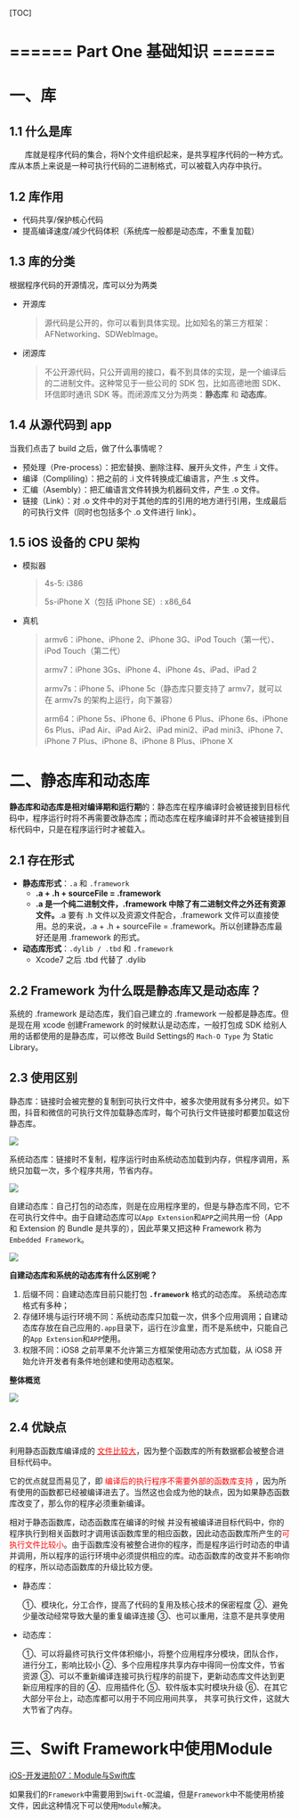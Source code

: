 [TOC]

# ====== Part One 基础知识 ======



# 一、库

## 1.1 什么是库

　　库就是程序代码的集合，将N个文件组织起来，是共享程序代码的一种方式。库从本质上来说是一种可执行代码的二进制格式，可以被载入内存中执行。



## 1.2 库作用

- 代码共享/保护核心代码
- 提高编译速度/减少代码体积（系统库一般都是动态库，不重复加载）



## 1.3 库的分类

根据程序代码的开源情况，库可以分为两类

- 开源库

    > 源代码是公开的，你可以看到具体实现。比如知名的第三方框架：AFNetworking、SDWebImage。

- 闭源库

    > 不公开源代码，只公开调用的接口，看不到具体的实现，是一个编译后的二进制文件。这种常见于一些公司的 SDK 包，比如高德地图 SDK、环信即时通讯 SDK 等。而闭源库又分为两类：**静态库** 和 **动态库**。




## 1.4 从源代码到 app

当我们点击了 build 之后，做了什么事情呢？

- 预处理（Pre-process）：把宏替换、删除注释、展开头文件，产生 .i 文件。
- 编译（Compliling）：把之前的 .i 文件转换成汇编语言，产生 .s 文件。
- 汇编（Asembly）：把汇编语言文件转换为机器码文件，产生 .o 文件。
- 链接（Link）：对 .o 文件中的对于其他的库的引用的地方进行引用，生成最后的可执行文件（同时也包括多个 .o 文件进行 link）。



## 1.5 iOS 设备的 CPU 架构

* 模拟器

    > 4s-5: i386 
    >
    > 5s-iPhone X（包括 iPhone SE）: x86_64

* 真机

    > armv6：iPhone、iPhone 2、iPhone 3G、iPod Touch（第一代）、iPod Touch（第二代） 
    >
    > armv7：iPhone 3Gs、iPhone 4、iPhone 4s、iPad、iPad 2 
    >
    > armv7s：iPhone 5、iPhone 5c（静态库只要支持了 armv7，就可以在 armv7s 的架构上运行，向下兼容） 
    >
    > arm64：iPhone 5s、iPhone 6、iPhone 6 Plus、iPhone 6s、iPhone 6s Plus、iPad Air、iPad Air2、iPad mini2、iPad mini3、iPhone 7、iPhone 7 Plus、iPhone 8、iPhone 8 Plus、iPhone X



# 二、静态库和动态库

**静态库和动态库是相对编译期和运行期**的：静态库在程序编译时会被链接到目标代码中，程序运行时将不再需要改静态库；而动态库在程序编译时并不会被链接到目标代码中，只是在程序运行时才被载入。



## 2.1 存在形式

- **静态库形式**：`.a` 和 `.framework`
    - **.a + .h + sourceFile = .framework**
    - **.a 是一个纯二进制文件，.framework 中除了有二进制文件之外还有资源文件。**.a 要有 .h 文件以及资源文件配合，.framework 文件可以直接使用。总的来说，.a + .h + sourceFile = .framework。所以创建静态库最好还是用 .framework 的形式。
- **动态库形式**：`.dylib / .tbd`  和 `.framework`
    - Xcode7 之后 .tbd 代替了 .dylib



## 2.2 Framework 为什么既是静态库又是动态库？

系统的 .framework 是动态库，我们自己建立的 .framework 一般都是静态库。但是现在用 xcode 创建Framework 的时候默认是动态库，一般打包成 SDK 给别人用的话都使用的是静态库，可以修改 Build Settings的 `Mach-O Type` 为 Static Library。



## 2.3 使用区别

静态库：链接时会被完整的复制到可执行文件中，被多次使用就有多分拷贝。如下图，抖音和微信的可执行文件加载静态库时，每个可执行文件链接时都要加载这份静态库。

![](./media_Framework/001.png)

系统动态库：链接时不复制，程序运行时由系统动态加载到内存，供程序调用，系统只加载一次，多个程序共用，节省内存。

![](./media_Framework/002.png)

自建动态库：自己打包的动态库，则是在应用程序里的，但是与静态库不同，它不在可执行文件中。由于自建动态库可以`App Extension`和`APP`之间共用一份（App 和 Extension 的 Bundle 是共享的），因此苹果又把这种 Framework 称为 `Embedded Framework`。

![](./media_Framework/003.png)

**自建动态库和系统的动态库有什么区别呢？**

1. 后缀不同：自建动态库目前只能打包 **`.framework`** 格式的动态库。 系统动态库格式有多种；
2. 存储环境与运行环境不同：系统动态库只加载一次，供多个应用调用；自建动态库存放在自己应用的`.app`目录下，运行在沙盒里，而不是系统中，只能自己的`App Extension`和`APP`使用。
3. 权限不同：iOS8 之前苹果不允许第三方框架使用动态方式加载，从 iOS8 开始允许开发者有条件地创建和使用动态框架。



**整体概览**

![](./media_Framework/004.png)



## 2.4 优缺点

利用静态函数库编译成的 <font color=red><u>文件比较大</u></font>，因为整个函数库的所有数据都会被整合进目标代码中。

它的优点就显而易见了，即 <font color=red>编译后的执行程序不需要外部的函数库支持</font> ，因为所有使用的函数都已经被编译进去了。当然这也会成为他的缺点，因为如果静态函数库改变了，那么你的程序必须重新编译。

相对于静态函数库，动态函数库在编译的时候 并没有被编译进目标代码中，你的程序执行到相关函数时才调用该函数库里的相应函数，因此动态函数库所产生的<font color=red>可执行文件比较小</font>。由于函数库没有被整合进你的程序，而是程序运行时动态的申请并调用，所以程序的运行环境中必须提供相应的库。动态函数库的改变并不影响你的程序，所以动态函数库的升级比较方便。

- 静态库：

    ①、模块化，分工合作，提高了代码的复用及核心技术的保密程度
    ②、避免少量改动经常导致大量的重复编译连接
    ③、也可以重用，注意不是共享使用

- 动态库：

    ①、可以将最终可执行文件体积缩小，将整个应用程序分模块，团队合作，进行分工，影响比较小
    ②、多个应用程序共享内存中得同一份库文件，节省资源
    ③、可以不重新编译连接可执行程序的前提下，更新动态库文件达到更新应用程序的目的
    ④、应用插件化
    ⑤、软件版本实时模块升级
    ⑥、在其它大部分平台上，动态库都可以用于不同应用间共享， 共享可执行文件，这就大大节省了内存。





# 三、Swift Framework中使用Module

[iOS-开发进阶07：Module与Swift库](https://www.jianshu.com/p/4dab600555dc)

如果我们的`Framework`中需要用到`Swift-OC`混编，但是`Framework`中不能使用桥接文件，因此这种情况下可以使用`Module`解决。

